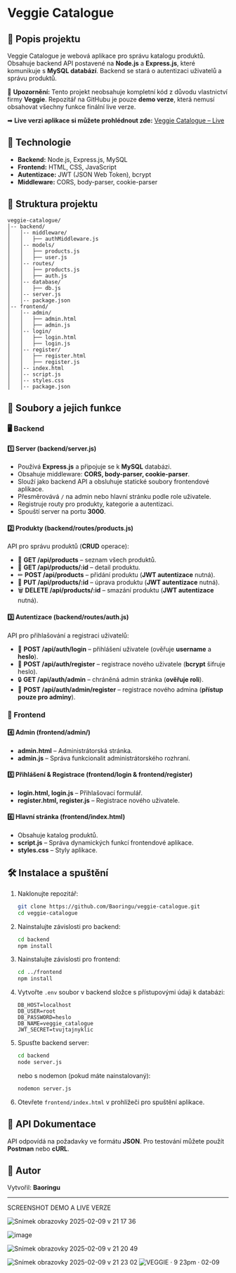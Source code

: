 # Veggie Catalogue

## 📌 Popis projektu

Veggie Catalogue je webová aplikace pro správu katalogu produktů. Obsahuje backend API postavené na **Node.js** a **Express.js**, které komunikuje s **MySQL databází**. Backend se stará o autentizaci uživatelů a správu produktů.

🔴 **Upozornění:** Tento projekt neobsahuje kompletní kód z důvodu vlastnictví firmy **Veggie**. Repozitář na GitHubu je pouze **demo verze**, která nemusí obsahovat všechny funkce finální live verze.

➡ **Live verzi aplikace si můžete prohlédnout zde:**
[Veggie Catalogue – Live](https://catalogue.vegandfood.com/pricelist/THAI86)

## 🚀 Technologie

- **Backend:** Node.js, Express.js, MySQL
- **Frontend:** HTML, CSS, JavaScript
- **Autentizace:** JWT (JSON Web Token), bcrypt
- **Middleware:** CORS, body-parser, cookie-parser

## 📂 Struktura projektu

```
veggie-catalogue/
│-- backend/
│   │-- middleware/
│   │   ├── authMiddleware.js
│   │-- models/
│   │   ├── products.js
│   │   ├── user.js
│   │-- routes/
│   │   ├── products.js
│   │   ├── auth.js
│   │-- database/
│   │   ├── db.js
│   │-- server.js
│   │-- package.json
│-- frontend/
│   │-- admin/
│   │   ├── admin.html
│   │   ├── admin.js
│   │-- login/
│   │   ├── login.html
│   │   ├── login.js
│   │-- register/
│   │   ├── register.html
│   │   ├── register.js
│   │-- index.html
│   │-- script.js
│   │-- styles.css
│   │-- package.json
```

## 📜 Soubory a jejich funkce

### 🖥 Backend

#### 1️⃣ Server (backend/server.js)

- Používá **Express.js** a připojuje se k **MySQL** databázi.
- Obsahuje middleware: **CORS, body-parser, cookie-parser**.
- Slouží jako backend API a obsluhuje statické soubory frontendové aplikace.
- Přesměrovává `/` na admin nebo hlavní stránku podle role uživatele.
- Registruje routy pro produkty, kategorie a autentizaci.
- Spouští server na portu **3000**.

#### 2️⃣ Produkty (backend/routes/products.js)

API pro správu produktů (**CRUD** operace):

- 📡 **GET /api/products** – seznam všech produktů.
- 📡 **GET /api/products/:id** – detail produktu.
- ✏ **POST /api/products** – přidání produktu (**JWT autentizace** nutná).
- 🔄 **PUT /api/products/:id** – úprava produktu (**JWT autentizace** nutná).
- 🗑 **DELETE /api/products/:id** – smazání produktu (**JWT autentizace** nutná).

#### 3️⃣ Autentizace (backend/routes/auth.js)

API pro přihlašování a registraci uživatelů:

- 👤 **POST /api/auth/login** – přihlášení uživatele (ověřuje **username** a **heslo**).
- 📝 **POST /api/auth/register** – registrace nového uživatele (**bcrypt** šifruje heslo).
- 🔒 **GET /api/auth/admin** – chráněná admin stránka (**ověřuje roli**).
- 👑 **POST /api/auth/admin/register** – registrace nového admina (**přístup pouze pro adminy**).

### 🎨 Frontend

#### 4️⃣ Admin (frontend/admin/)
- **admin.html** – Administrátorská stránka.
- **admin.js** – Správa funkcionalit administrátorského rozhraní.

#### 5️⃣ Přihlášení & Registrace (frontend/login & frontend/register)
- **login.html, login.js** – Přihlašovací formulář.
- **register.html, register.js** – Registrace nového uživatele.

#### 6️⃣ Hlavní stránka (frontend/index.html)
- Obsahuje katalog produktů.
- **script.js** – Správa dynamických funkcí frontendové aplikace.
- **styles.css** – Styly aplikace.

## 🛠 Instalace a spuštění

1. Naklonujte repozitář:
   ```bash
   git clone https://github.com/Baoringu/veggie-catalogue.git
   cd veggie-catalogue
   ```
2. Nainstalujte závislosti pro backend:
   ```bash
   cd backend
   npm install
   ```
3. Nainstalujte závislosti pro frontend:
   ```bash
   cd ../frontend
   npm install
   ```
4. Vytvořte `.env` soubor v backend složce s přístupovými údaji k databázi:
   ```env
   DB_HOST=localhost
   DB_USER=root
   DB_PASSWORD=heslo
   DB_NAME=veggie_catalogue
   JWT_SECRET=tvujtajnyklic
   ```
5. Spusťte backend server:
   ```bash
   cd backend
   node server.js
   ```
   nebo s nodemon (pokud máte nainstalovaný):
   ```bash
   nodemon server.js
   ```
6. Otevřete `frontend/index.html` v prohlížeči pro spuštění aplikace.

## 🔗 API Dokumentace

API odpovídá na požadavky ve formátu **JSON**. Pro testování můžete použít **Postman** nebo **cURL**.

## 📌 Autor

Vytvořil: **Baoringu**

---
SCREENSHOT DEMO A LIVE VERZE 


![Snímek obrazovky 2025-02-09 v 21 17 36](https://github.com/user-attachments/assets/477e9f3d-2d87-4fa1-9fb8-26dc45aa899a)

![image](https://github.com/user-attachments/assets/d3168b27-4b84-4c69-967a-05283dd4e28b)


![Snímek obrazovky 2025-02-09 v 21 20 49](https://github.com/user-attachments/assets/3a74c96a-51c0-49a1-bca8-b86e428e9e38)


![Snímek obrazovky 2025-02-09 v 21 23 02](https://github.com/user-attachments/assets/5203be4e-bb62-4f44-b888-5eb36c11aa2f)
![VEGGIE · 9 23pm · 02-09](https://github.com/user-attachments/assets/fabce333-6c19-4ddf-be70-23256e4f3239)
